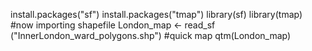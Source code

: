 install.packages("sf") 
install.packages("tmap")
library(sf) 
library(tmap)
#now importing shapefile
London_map <- read_sf ("InnerLondon_ward_polygons.shp")
#quick map
qtm(London_map) 
